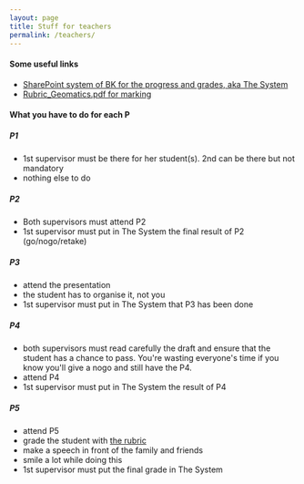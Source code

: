 ```yaml
---
layout: page
title: Stuff for teachers 
permalink: /teachers/
---
```


#### Some useful links

- [SharePoint system of BK for the progress and grades, aka The System](https://teams.connect.tudelft.nl/sites/BK/OS/graduationregistration/Lists/Polls/AllItems.aspx)
- [Rubric_Geomatics.pdf for marking](../rules/Rubric_Geomatics.pdf)


#### What you have to do for each P

##### P1 

  - 1st supervisor must be there for her student(s). 2nd can be there but not mandatory
  - nothing else to do

##### P2

  - Both supervisors must attend P2
  - 1st supervisor must put in The System the final result of P2 (go/nogo/retake)

##### P3

  - attend the presentation
  - the student has to organise it, not you
  - 1st supervisor must put in The System that P3 has been done

##### P4

  - both supervisors must read carefully the draft and ensure that the student has a chance to pass. You're wasting everyone's time if you know you'll give a nogo and still have the P4.
  - attend P4
  - 1st supervisor must put in The System the result of P4    

##### P5
  
  - attend P5
  - grade the student with [the rubric](../rules/Rubric_Geomatics.pdf)
  - make a speech in front of the family and friends
  - smile a lot while doing this
  - 1st supervisor must put the final grade in The System


